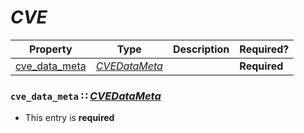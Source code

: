 <a id="map114"></a>
# *CVE*

| Property | Type | Description | Required? |
| -------- | ---- | ----------- | --------- |
|[cve_data_meta](#cve_data_meta-cvedatametacvedatametamdmap123)|[*CVEDataMeta*](./CVEDataMeta.md#map123)| |**Required**|


<a id="cve_data_meta-cvedatametacvedatametamdmap123"></a>
### `cve_data_meta` ∷ [*CVEDataMeta*](./CVEDataMeta.md#map123)

* This entry is **required**

